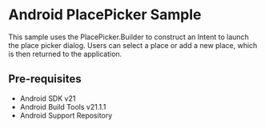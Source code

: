 Android PlacePicker Sample
===================================

This sample uses the PlacePicker.Builder to construct an Intent to launch the place
picker dialog. Users can select a place or add a new place,
which is then returned to the application.

Pre-requisites
--------------

- Android SDK v21
- Android Build Tools v21.1.1
- Android Support Repository

